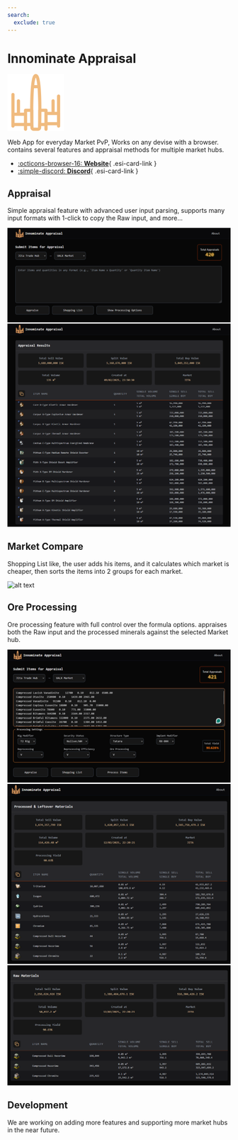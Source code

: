 ```yaml
---
search:
  exclude: true
---
```


# Innominate Appraisal

![](icon.png)

Web App for everyday Market PvP, Works on any devise with a browser. contains several features and appraisal methods for multiple market hubs.

<div class="grid cards" markdown>

- [:octicons-browser-16: __Website__](https://innominate.iaam.top){ .esi-card-link }
- [:simple-discord: __Discord__](https://discord.gg/PsSqSGtjBp){ .esi-card-link }

</div>

## Appraisal

Simple appraisal feature with advanced user input parsing, supports many input formats with 1-click to copy the Raw input, and more...

![alt text](input.png)
![](appraisal.png)


## Market Compare

Shopping List like, the user adds his items, and it calculates which market is cheaper, then sorts the items into 2 groups for each market.


![alt text](firefox_yUt6Pl46UT.png)


## Ore Processing

Ore processing feature with full control over the formula options. appraises both the Raw input and the processed minerals against the selected Market hub.

![alt text](settings.png)
![](processed.png)
![](raw.png)

## Development

We are working on adding more features and supporting more market hubs in the near future.

